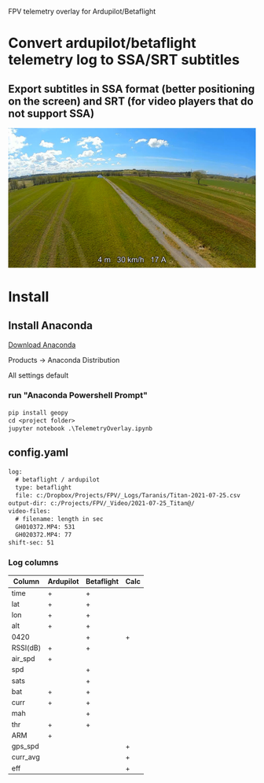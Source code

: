 FPV telemetry overlay for Ardupilot/Betaflight

# Convert ardupilot/betaflight telemetry log to SSA/SRT subtitles

## Export subtitles in SSA format (better positioning on the screen) and SRT (for video players that do not support SSA)

![MPV screenshot](img/mpv-shot0005.jpg?raw=true "MPV screenshot")

# Install

## Install Anaconda
[Download Anaconda](https://www.anaconda.com)

Products -> Anaconda Distribution

All settings default

### run "Anaconda Powershell Prompt"
```
pip install geopy
cd <project folder>
jupyter notebook .\TelemetryOverlay.ipynb
```

## config.yaml
```
log:
  # betaflight / ardupilot
  type: betaflight
  file: c:/Dropbox/Projects/FPV/_Logs/Taranis/Titan-2021-07-25.csv
output-dir: c:/Projects/FPV/_Video/2021-07-25_Titan@/
video-files:
  # filename: length in sec
  GH010372.MP4: 531
  GH020372.MP4: 77
shift-sec: 51
```

### Log columns

|Column  |Ardupilot|Betaflight|Calc|
|--------|---------|----------|----|
|time    |    +    |    +     |    |
|lat     |    +    |    +     |    |
|lon     |    +    |    +     |    |
|alt     |    +    |    +     |    |
|0420    |         |    +     | +  |
|RSSI(dB)|    +    |    +     |    |
|air_spd |    +    |          |    |
|spd     |         |    +     |    |
|sats    |         |    +     |    |
|bat	 |    +    |    +     |    |
|curr    |    +    |    +     |    |
|mah	 |         |    +     |    |
|thr     |    +    |    +     |    |
|ARM     |    +    |          |    |
|gps_spd |         |          | +  |
|curr_avg|         |          | +  |
|eff     |         |          | +  |